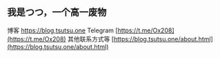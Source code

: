 ## 我是つつ，一个高一废物
博客 [https://blog,tsutsu.one](https://blog.tsutsu.one)
Telegram [https://t.me/Ox208](https://t.me/Ox208)
其他联系方式等 [https://blog.tsutsu.one/about.html](https://blog.tsutsu.one/about.html)
<!--
**lhl77/lhl77** is a ✨ _special_ ✨ repository because its `README.md` (this file) appears on your GitHub profile.

Here are some ideas to get you started:

- 🔭 I’m currently working on ...
- 🌱 I’m currently learning ...
- 👯 I’m looking to collaborate on ...
- 🤔 I’m looking for help with ...
- 💬 Ask me about ...
- 📫 How to reach me: ...
- 😄 Pronouns: ...
- ⚡ Fun fact: ...
-->
